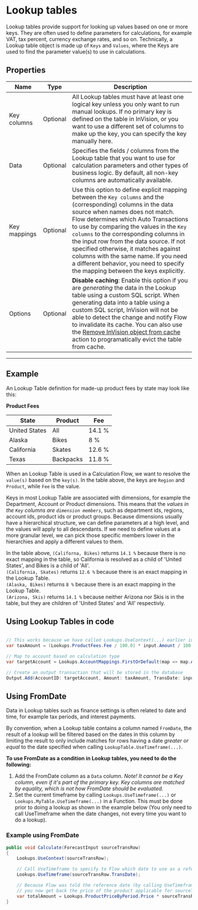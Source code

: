 # Lookup tables

Lookup tables provide support for looking up values based on one or more keys. They are often used to define parameters for calculations, for example VAT, tax percent, currency exchange rates, and so on.
Technically, a Lookup table object is made up of `Keys` and `Values`, where the Keys are used to find the parameter value(s) to use in calculations. 

## Properties  

| Name         | Type             | Description                                                |
|--------------|------------------|------------------------------------------------------------|
| Key columns  | Optional         | All Lookup tables must have at least one logical key unless you only want to run manual lookups. If no primary key is defined on the table in InVision, or you want to use a different set of columns to make up the key, you can specify the key manually here. |
| Data         | Optional         | Specifies the fields / columns from the Lookup table that you want to use for calculation parameters and other types of business logic. By default, all non-key columns are automatically available.                                                   |
| Key mappings | Optional         | Use this option to define explicit mapping between the `Key columns` and the (corresponding) columns in the data source when names does not match. Flow determines which Auto Transactions to use by comparing the values in the `Key columns` to the corresponding columns in the input row from the data source. If not specified otherwise, it matches against columns with the same name. If you need a different behavior, you need to specify the mapping between the keys explicitly. |
| Options       | Optional | **Disable caching**: Enable this option if you are _generating_ the data in the Lookup table using a custom SQL script. When generating data into a table using a custom SQL script, InVision will not be able to detect the change and notify Flow to invalidate its cache. You can also use the [Remove InVision object from cache](../../built-in/remove-invision-object-from-cache.md) action to programatically evict the table from cache.  |

---

## Example

An Lookup Table definition for made-up product fees by state may look like this: 

**Product Fees**

| State             | Product            | Fee                    |
|-------------------|--------------------|------------------------|
| United States     | All                | 14.1 %                 |
| Alaska            | Bikes              | 8 %                    |
| California        | Skates             | 12.6 %                 |
| Texas             | Backpacks          | 11.8 %                 | 

When an Lookup Table is used in a Calculation Flow, we want to resolve the `value(s)` based on the `key(s)`. In the table above, the keys are `Region` and `Product`, while `Fee` is the value. 

Keys in most Lookup Table are associated with dimensions, for example the Department, Account or Product dimensions. This means that the _values in the `Key` columns are `dimension members`_, such as department ids, regions, account ids, product ids or product groups. Because dimensions usually have a hierarchical structure, we can define parameters at a high level, and the values will apply to all descendants. If we need to define values at a more granular level, we can pick those specific members lower in the hierarchies and apply a different values to them.


In the table above, `(Californa, Bikes)` returns `14.1 %` because there is no exact mapping in the table, so California is resolved as a child of 'United States', and Bikes is a child of 'All'.  
`(California, Skates)` returns `12.6 %` because there is an exact mapping in the Lookup Table.  
`(Alaska, Bikes)` returns `8 %` because there is an exact mapping in the Lookup Table.  
`(Arizona, Skis)` returns `14.1 %` because neither Arizona nor Skis is in the table, but they are children of 'United States' and 'All' respectivly.  



## Using Lookup Tables in code

```csharp

// This works because we have called Lookups.UseContext(...) earlier in the flow
var taxAmount = (Lookups.ProductFees.Fee / 100.0) * input.Amount / 100.2;

// Map to account based on calculation type
var targetAccount = Lookups.AccountMappings.FirstOrDefault(map => map.AccountType == "TaxPayable")?.TargetAccountID;

// Create an output transaction that will be stored in the database
Output.Add(AccountID: targetAccount, Amount: taxAmount, TransDate: input.TransDate);

```

## Using FromDate  
Data in Lookup tables such as finance settings is often related to date and time, for example tax periods, and interest payments. 

By convention, when a Lookup table contains a column named `FromDate`, the result of a lookup will be filtered based on the dates in this column by limiting the result to only include matches for rows having a date _greater or equal_ to the date specified when calling `LookupTable.UseTimeframe(...)`.

**To use FromDate as a condition in Lookup tables, you need to do the following:**
1) Add the FromDate column as a `Data` column. _Note! It cannot be a Key column, even if it's part of the primary key. Key columns are matched by equality, which is not how FromDate should be evaluated._
2) Set the current timeframe by calling `Lookups.UseTimeframe(...)` or `Lookups.MyTable.UseTimeframe(...)` in a Function. This must be done prior to doing a lookup as shown in the example below (You only need to call UseTimeframe when the date changes, not every time you want to do a lookup).


### Example using FromDate
```csharp
public void Calculate(ForecastInput sourceTransRow)
{
    Lookups.UseContext(sourceTransRow);

    // Call UseTimeframe to specify to Flow which date to use as a reference date when doing a lookup
    Lookups.UseTimeframe(sourceTransRow.TransDate);

    // Because Flow was told the reference date (by calling UseTimeframe) in the line above, 
    // you now get back the price of the product applicable for sourceTransRow.TransDate 
    var totalAmount = Lookups.ProductPriceByPeriod.Price * sourceTransRow.Qty;
}
```
